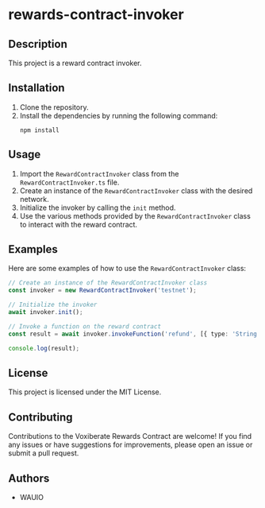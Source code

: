 # rewards-contract-invoker

## Description

This project is a reward contract invoker.

## Installation

1. Clone the repository.
2. Install the dependencies by running the following command:
   ```
   npm install
   ```

## Usage

1. Import the `RewardContractInvoker` class from the `RewardContractInvoker.ts` file.
2. Create an instance of the `RewardContractInvoker` class with the desired network.
3. Initialize the invoker by calling the `init` method.
4. Use the various methods provided by the `RewardContractInvoker` class to interact with the reward contract.

## Examples

Here are some examples of how to use the `RewardContractInvoker` class:

```typescript
// Create an instance of the RewardContractInvoker class
const invoker = new RewardContractInvoker('testnet');

// Initialize the invoker
await invoker.init();

// Invoke a function on the reward contract
const result = await invoker.invokeFunction('refund', [{ type: 'String', value: 'rewardKey' }]);

console.log(result);
```

## License

This project is licensed under the MIT License.

## Contributing

Contributions to the Voxiberate Rewards Contract are welcome! If you find any issues or have suggestions for improvements, please open an issue or submit a pull request.

## Authors

- WAUIO
